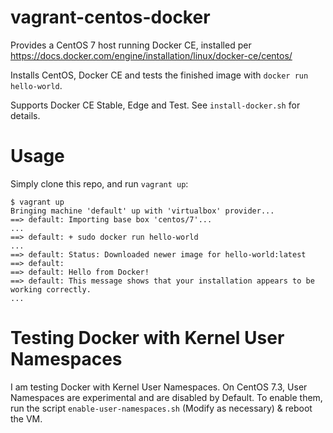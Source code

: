 # vagrant-centos-docker

Provides a CentOS 7 host running Docker CE, installed per https://docs.docker.com/engine/installation/linux/docker-ce/centos/

Installs CentOS, Docker CE and tests the finished image with `docker run hello-world`.

Supports Docker CE Stable, Edge and Test. See `install-docker.sh` for details.

# Usage

Simply clone this repo, and run `vagrant up`:

```
$ vagrant up
Bringing machine 'default' up with 'virtualbox' provider...
==> default: Importing base box 'centos/7'...
...
==> default: + sudo docker run hello-world
...
==> default: Status: Downloaded newer image for hello-world:latest
==> default: 
==> default: Hello from Docker!
==> default: This message shows that your installation appears to be working correctly.
...
```

# Testing Docker with Kernel User Namespaces

I am testing Docker with Kernel User Namespaces. On CentOS 7.3, User Namespaces are experimental and are disabled by Default. To enable them, run the script `enable-user-namespaces.sh` (Modify as necessary) & reboot the VM.
